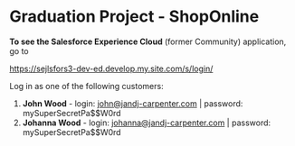 # Graduation Project - ShopOnline

**To see the Salesforce Experience Cloud** (former Community) application, go to 

https://sejlsfors3-dev-ed.develop.my.site.com/s/login/

Log in as one of the following customers:
1. **John Wood**   - login: john@jandj-carpenter.com    | password: mySuperSecretPa$$W0rd
2. **Johanna Wood** - login: johanna@jandj-carpenter.com | password: mySuperSecretPa$$W0rd
